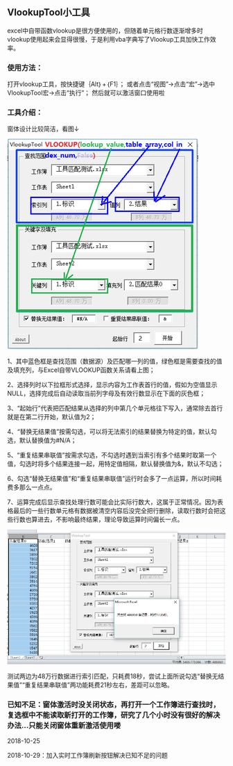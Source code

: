 ## VlookupTool小工具
excel中自带函数vlookup是很方便使用的，但随着单元格行数逐渐增多时vlookup使用起来会显得很慢，于是利用vba字典写了Vlookup工具加快工作效率。

### 使用方法：

打开vlookup工具，按快捷键｛Alt｝+｛F1｝；
或者点击“视图”→点击“宏”→选中VlookupTool宏→点击“执行”；
然后就可以激活窗口使用啦

### 工具介绍：

窗体设计比较简洁，看图↓

![Image text](https://github.com/StinkCat/VlookupTool/raw/master/img/jiemian.png)

1、其中蓝色框是查找范围（数据源）及匹配哪一列的值，绿色框是需要查找的值及填充列，与Excel自带VLOOKUP函数关系请看上图；

2、选择列时以下拉框形式选择，显示内容为工作表首行的值，假如为空值显示NULL，选择完成后自动读取当前列字母及有效行数显示在下面的灰色框；

3、“起始行”代表把匹配结果从选择的列中第几个单元格往下写入，通常除去首行就是在第二行开始，默认值为2；

4、“替换无结果值”按需勾选，可以将无法索引的结果替换为特定的值，默认勾选，默认替换值为#N/A；

5、“重复结果串联值”按需求勾选，不勾选时遇到当索引有多个结果时取第一个值，勾选时将多个结果连接一起，用特定值相隔，默认替换值为&，默认不勾选；

6、勾选“替换无结果值”和“重复结果串联值”运行时会多了一点运算，所以时间耗费多那么一点点。

7、运算完成后显示查找处理行数可能会比实际行数大，这属于正常情况。因为表格最后的一些行数单元格有数据被清空内容后没完全把行删除，读取行数时会把这些行数也算进去，不影响最终结果，理论导致运算时间偏长一点。

![Image text](https://github.com/StinkCat/VlookupTool/raw/master/img/jieguo.png)

 测试两边为48万行数据进行索引匹配，只耗费18秒，尝试上面所说勾选“替换无结果值”“重复结果串联值”两功能耗费21秒左右，差距可以忽略。
 
 ### 已知不足：窗体激活时没关闭状态，再打开一个工作簿进行查找时，复选框中不能读取新打开的工作簿，研究了几个小时没有很好的解决办法...只能关闭窗体重新激活使用喽
 
 2018-10-25
 
 2018-10-29：加入实时工作簿刷新按钮解决已知不足的问题
